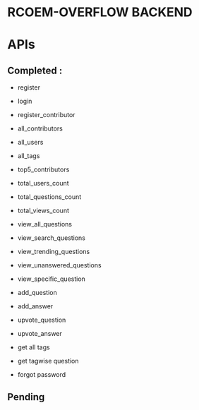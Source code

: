# RCOEM-OVERFLOW BACKEND

# APIs 

## Completed :

- register
- login
- register_contributor

- all_contributors
- all_users
- all_tags

- top5_contributors
- total_users_count
- total_questions_count
- total_views_count

- view_all_questions
- view_search_questions
- view_trending_questions
- view_unanswered_questions
- view_specific_question

    
- add_question
- add_answer

- upvote_question
- upvote_answer

- get all tags
- get tagwise question
- forgot password

## Pending


